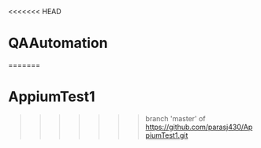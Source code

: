 <<<<<<< HEAD
# QAAutomation
=======
# AppiumTest1
>>>>>>> branch 'master' of https://github.com/parasj430/AppiumTest1.git
